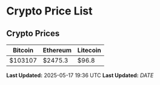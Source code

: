 # Crypto Price List

## Crypto Prices
| Bitcoin | Ethereum | Litecoin |
| ------- | -------- | -------- |
| $103107 | $2475.3 | $96.8 |
**Last Updated:** 2025-05-17 19:36 UTC
**Last Updated:** $DATE$

